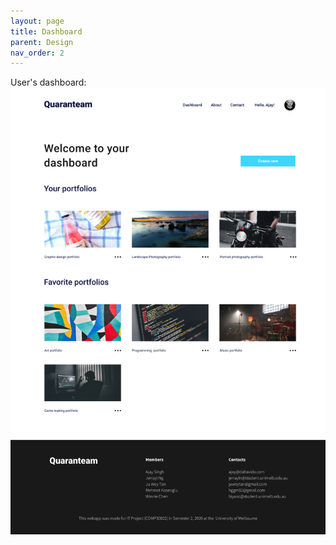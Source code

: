 ```yaml
---
layout: page
title: Dashboard
parent: Design
nav_order: 2
---
```

User's dashboard:
![Dashboard](../img/Dashboard.jpg)
